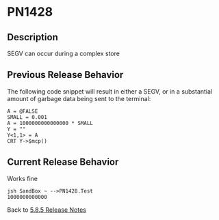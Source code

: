 # PN1428

<PageHeader />

## Description

SEGV can occur during a complex store

## Previous Release Behavior

The following code snippet will result in either a SEGV, or in a substantial amount of garbage data being sent to the terminal:

```
A = @FALSE
SMALL = 0.001
A = 1000000000000000 * SMALL
Y = ""
Y<1,1> = A
CRT Y->$mcp()
```

## Current Release Behavior

Works fine

```text
jsh SandBox ~ -->PN1428.Test
1000000000000
```

Back to [5.8.5 Release Notes](./../README.md)

<PageFooter />
